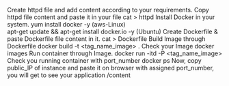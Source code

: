 Create httpd file and add content according to your requirements.
Copy httpd file content and paste it in your file
  cat > httpd
Install Docker in your system.
  yum install docker -y (aws-Linux)  
  apt-get update && apt-get install docker.io -y (Ubuntu)
Create Dockerfile & paste Dockerfile file content in it.
  cat > Dockerfile
Build Image through Dockerfile
  docker build -t <tag_name_image> .
Check your Image
  docker images
Run container through Image.
  docker run -itd -P <tag_name_image>
Check you running container with port_number
  docker ps
Now, copy public_IP of instance and paste it on browser with assigned port_number, you will get to see your application /content
